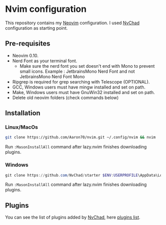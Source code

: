 # Nvim configuration

This repository contains my [Neovim](https://github.com/neovim/neovim) configuration. I used [NvChad](https://github.com/NvChad/starter) configuration as starting point.

## Pre-requisites

  * Neovim 0.10.
  * Nerd Font as your terminal font.
    * Make sure the nerd font you set doesn't end with Mono to prevent small icons.
      Example : JetbrainsMono Nerd Font and not JetbrainsMono Nerd Font Mono
  * Ripgrep is required for grep searching with Telescope (OPTIONAL).
  * GCC, Windows users must have mingw installed and set on path.
  * Make, Windows users must have GnuWin32 installed and set on path.
  * Delete old neovim folders (check commands below)

## Installation

### Linux/MacOs

```bash
git clone https://github.com/Aaron70/nvim.git ~/.config/nvim && nvim
```
Run `:MasonInstallAll` command after lazy.nvim finishes downloading plugins.

### Windows

```powershell
git clone https://github.com/NvChad/starter $ENV:USERPROFILE\AppData\Local\nvim && nvim
```
Run `:MasonInstallAll` command after lazy.nvim finishes downloading plugins.

## Plugins

You can see the list of plugins added by [NvChad](https://nvchad.com/), here [plugins list](https://github.com/NvChad/NvChad?tab=readme-ov-file#plugins-list).
